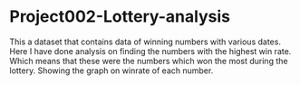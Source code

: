 # Project002-Lottery-analysis
This a dataset that contains data of winning numbers with various dates.
 Here I have done analysis on finding the numbers with the highest win rate.
 Which means that these were the numbers which won the most during the lottery.
 Showing the graph on winrate of each number.

